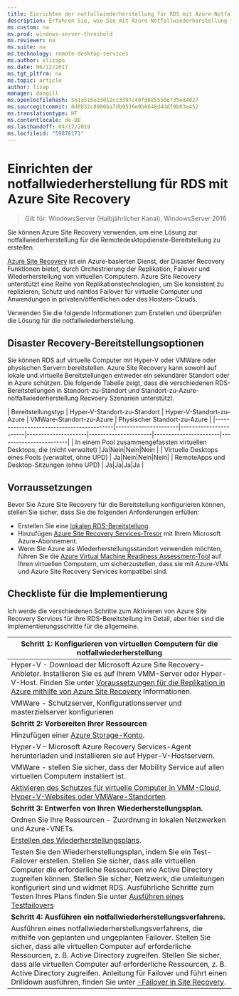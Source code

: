 ```yaml
---
title: Einrichten der notfallwiederherstellung für RDS mit Azure-Notfallwiederherstellung
description: Erfahren Sie, wie Sie mit Azure-Notfallwiederherstellung für die notfallwiederherstellung für eine RDS-Bereitstellung
ms.custom: na
ms.prod: windows-server-threshold
ms.reviewer: na
ms.suite: na
ms.technology: remote-desktop-services
ms.author: elizapo
ms.date: 06/12/2017
ms.tgt_pltfrm: na
ms.topic: article
author: lizap
manager: dongill
ms.openlocfilehash: 561a515e23d12cc3397c40fd885550e735ed4d27
ms.sourcegitcommit: 0d0b32c8986ba7db9536e0b8648d4ddf9b03e452
ms.translationtype: HT
ms.contentlocale: de-DE
ms.lasthandoff: 04/17/2019
ms.locfileid: "59878171"
---
```

# <a name="set-up-disaster-recovery-for-rds-using-azure-site-recovery"></a>Einrichten der notfallwiederherstellung für RDS mit Azure Site Recovery

>Gilt für: WindowsServer (Halbjährlicher Kanal), WindowsServer 2016

Sie können Azure Site Recovery verwenden, um eine Lösung zur notfallwiederherstellung für die Remotedesktopdienste-Bereitstellung zu erstellen. 

[Azure Site Recovery](/azure/site-recovery/site-recovery-overview) ist ein Azure-basierten Dienst, der Disaster Recovery Funktionen bietet, durch Orchestrierung der Replikation, Failover und Wiederherstellung von virtuellen Computern. Azure Site Recovery unterstützt eine Reihe von Replikationstechnologien, um Sie konsistent zu replizieren, Schutz und nahtlos Failover für virtuelle Computer und Anwendungen in privaten/öffentlichen oder des Hosters-Clouds. 

Verwenden Sie die folgende Informationen zum Erstellen und überprüfen die Lösung für die notfallwiederherstellung.

## <a name="disaster-recovery-deployment-options"></a>Disaster Recovery-Bereitstellungsoptionen

Sie können RDS auf virtuelle Computer mit Hyper-V oder VMWare oder physischen Servern bereitstellen. Azure Site Recovery kann sowohl auf lokale und virtuelle Bereitstellungen entweder ein sekundärer Standort oder in Azure schützen. Die folgende Tabelle zeigt, dass die verschiedenen RDS-Bereitstellungen in Standort-zu-Standort und Standort-zu-Azure-notfallwiederherstellung Recvoery Szenarien unterstützt.

| Bereitstellungstyp                          | Hyper-V-Standort-zu-Standort | Hyper-V-Standort-zu-Azure | VMWare-Standort-zu-Azure | Physischer Standort-zu-Azure |
|------------------------------------------|----------------------|-----------------------|---------------------|----------------------|-----------------------|------------------------|
| In einem Pool zusammengefassten virtuellen Desktops, die (nicht verwaltet)       |Ja|Nein|Nein|Nein |
| Virtuelle Desktops eines Pools (verwaltet, ohne UPD) | Ja|Nein|Nein|Nein|
| RemoteApps und Desktop-Sitzungen (ohne UPD) | Ja|Ja|Ja|Ja  |

## <a name="prerequisites"></a>Vorraussetzungen

Bevor Sie Azure Site Recovery für die Bereitstellung konfigurieren können, stellen Sie sicher, dass Sie die folgenden Anforderungen erfüllen:

- Erstellen Sie eine [lokalen RDS-Bereitstellung](rds-deploy-infrastructure.md).
- Hinzufügen [Azure Site Recovery Services-Tresor](/azure/site-recovery/site-recovery-vmm-to-azure#create-a-recovery-services-vault) mit Ihrem Microsoft Azure-Abonnement.
- Wenn Sie Azure als Wiederherstellungsstandort verwenden möchten, führen Sie die [Azure Virtual Machine Readiness Assessment-Tool](https://azure.microsoft.com/downloads/vm-readiness-assessment/) auf Ihren virtuellen Computern, um sicherzustellen, dass sie mit Azure-VMs und Azure Site Recovery Services kompatibel sind.
 
## <a name="implementation-checklist"></a>Checkliste für die Implementierung

Ich werde die verschiedenen Schritte zum Aktivieren von Azure Site Recovery Services für Ihre RDS-Bereitstellung im Detail, aber hier sind die Implementierungsschritte für die allgemeine.

| **Schritt 1: Konfigurieren von virtuellen Computern für die notfallwiederherstellung**                                                                                                                                                                                               |
|--------------------------------------------------------------------------------------------------------------------------------------------------------------------------------------------------------------------------------------------|
| Hyper-V - Download der Microsoft Azure Site Recovery-Anbieter. Installieren Sie es auf Ihrem VMM-Server oder Hyper-V-Host. Finden Sie unter [Voraussetzungen für die Replikation in Azure mithilfe von Azure Site Recovery](/azure/site-recovery/site-recovery-prereq) Informationen.                                                                                                                             |
| VMWare - Schutzserver, Konfigurationsserver und masterzielserver konfigurieren                                                                                                                                                      |
| **Schritt 2: Vorbereiten Ihrer Ressourcen**                                                                                                                                                                                                           |
| Hinzufügen einer [Azure Storage-Konto](/azure/storage/storage-create-storage-account).                                                                                                                                                                                                              |
| Hyper-V – Microsoft Azure Recovery Services-Agent herunterladen und installieren sie auf Hyper-V-Hostservern.                                                                                                                                     |
| VMWare - stellen Sie sicher, dass der Mobility Service auf allen virtuellen Computern installiert ist.                                                                                                                                                                           |
| [Aktivieren des Schutzes für virtuelle Computer in VMM-Cloud, Hyper-V-Websites oder VMWare-Standorten](rds-enable-dr-with-asr.md).                                                                                                                                                                    |
| **Schritt 3: Entwerfen von Ihren Wiederherstellungsplan.**                                                                                                                                                                                                        |
| Ordnen Sie Ihre Ressourcen - Zuordnung in lokalen Netzwerken und Azure-VNETs.                                                                                                                                                                              |
| [Erstellen des Wiederherstellungsplans](rds-disaster-recovery-plan.md). |
| Testen Sie den Wiederherstellungsplan, indem Sie ein Test-Failover erstellen. Stellen Sie sicher, dass alle virtuellen Computer die erforderliche Ressourcen wie Active Directory zugreifen können. Stellen Sie sicher, Netzwerk, die umleitungen konfiguriert sind und widmet RDS. Ausführliche Schritte zum Testen Ihres Plans finden Sie unter [Ausführen eines Testfailovers](/azure/site-recovery/site-recovery-test-failover-to-azure)|
| **Schritt 4: Ausführen ein notfallwiederherstellungsverfahrens.**                                                                                                                                                                                                     |
| Ausführen eines notfallwiederherstellungsverfahrens, die mithilfe von geplanten und ungeplanten Failover. Stellen Sie sicher, dass alle virtuellen Computer auf erforderliche Ressourcen, z. B. Active Directory zugreifen. Stellen Sie sicher, dass alle virtuellen Computer auf erforderliche Ressourcen, z. B. Active Directory zugreifen. Anleitung für Failover und führt einen Drilldown ausführen, finden Sie unter [-Failover in Site Recovery](/azure/site-recovery/site-recovery-failover).|


